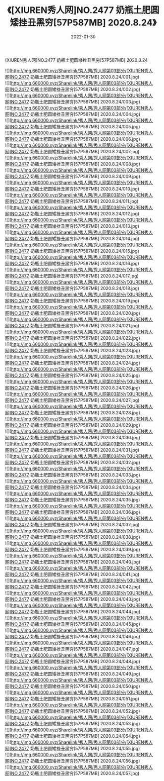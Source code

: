 ﻿---
layout: post
title:  《[XIUREN秀人网]NO.2477 奶瓶土肥圆矮挫丑黑穷[57P587MB] 2020.8.24》
date:   2022-01-30
img: http://img.660000.xyz/Sharelink/秀人网/秀人网第03部分/[XIUREN秀人网]NO.2477 奶瓶土肥圆矮挫丑黑穷[57P587MB] 2020.8.24/000.jpg
categories: [美女, 清纯, 唯美]
---

[XIUREN秀人网]NO.2477 奶瓶土肥圆矮挫丑黑穷[57P587MB] 2020.8.24

 ![](http://img.660000.xyz/Sharelink/秀人网/秀人网第03部分/[XIUREN秀人网]NO.2477 奶瓶土肥圆矮挫丑黑穷[57P587MB] 2020.8.24/001.jpg) <br>![](http://img.660000.xyz/Sharelink/秀人网/秀人网第03部分/[XIUREN秀人网]NO.2477 奶瓶土肥圆矮挫丑黑穷[57P587MB] 2020.8.24/002.jpg) <br>![](http://img.660000.xyz/Sharelink/秀人网/秀人网第03部分/[XIUREN秀人网]NO.2477 奶瓶土肥圆矮挫丑黑穷[57P587MB] 2020.8.24/003.jpg) <br>![](http://img.660000.xyz/Sharelink/秀人网/秀人网第03部分/[XIUREN秀人网]NO.2477 奶瓶土肥圆矮挫丑黑穷[57P587MB] 2020.8.24/004.jpg) <br>![](http://img.660000.xyz/Sharelink/秀人网/秀人网第03部分/[XIUREN秀人网]NO.2477 奶瓶土肥圆矮挫丑黑穷[57P587MB] 2020.8.24/005.jpg) <br>![](http://img.660000.xyz/Sharelink/秀人网/秀人网第03部分/[XIUREN秀人网]NO.2477 奶瓶土肥圆矮挫丑黑穷[57P587MB] 2020.8.24/006.jpg) <br>![](http://img.660000.xyz/Sharelink/秀人网/秀人网第03部分/[XIUREN秀人网]NO.2477 奶瓶土肥圆矮挫丑黑穷[57P587MB] 2020.8.24/007.jpg) <br>![](http://img.660000.xyz/Sharelink/秀人网/秀人网第03部分/[XIUREN秀人网]NO.2477 奶瓶土肥圆矮挫丑黑穷[57P587MB] 2020.8.24/008.jpg) <br>![](http://img.660000.xyz/Sharelink/秀人网/秀人网第03部分/[XIUREN秀人网]NO.2477 奶瓶土肥圆矮挫丑黑穷[57P587MB] 2020.8.24/009.jpg) <br>![](http://img.660000.xyz/Sharelink/秀人网/秀人网第03部分/[XIUREN秀人网]NO.2477 奶瓶土肥圆矮挫丑黑穷[57P587MB] 2020.8.24/010.jpg) <br>![](http://img.660000.xyz/Sharelink/秀人网/秀人网第03部分/[XIUREN秀人网]NO.2477 奶瓶土肥圆矮挫丑黑穷[57P587MB] 2020.8.24/011.jpg) <br>![](http://img.660000.xyz/Sharelink/秀人网/秀人网第03部分/[XIUREN秀人网]NO.2477 奶瓶土肥圆矮挫丑黑穷[57P587MB] 2020.8.24/012.jpg) <br>![](http://img.660000.xyz/Sharelink/秀人网/秀人网第03部分/[XIUREN秀人网]NO.2477 奶瓶土肥圆矮挫丑黑穷[57P587MB] 2020.8.24/013.jpg) <br>![](http://img.660000.xyz/Sharelink/秀人网/秀人网第03部分/[XIUREN秀人网]NO.2477 奶瓶土肥圆矮挫丑黑穷[57P587MB] 2020.8.24/014.jpg) <br>![](http://img.660000.xyz/Sharelink/秀人网/秀人网第03部分/[XIUREN秀人网]NO.2477 奶瓶土肥圆矮挫丑黑穷[57P587MB] 2020.8.24/015.jpg) <br>![](http://img.660000.xyz/Sharelink/秀人网/秀人网第03部分/[XIUREN秀人网]NO.2477 奶瓶土肥圆矮挫丑黑穷[57P587MB] 2020.8.24/016.jpg) <br>![](http://img.660000.xyz/Sharelink/秀人网/秀人网第03部分/[XIUREN秀人网]NO.2477 奶瓶土肥圆矮挫丑黑穷[57P587MB] 2020.8.24/017.jpg) <br>![](http://img.660000.xyz/Sharelink/秀人网/秀人网第03部分/[XIUREN秀人网]NO.2477 奶瓶土肥圆矮挫丑黑穷[57P587MB] 2020.8.24/018.jpg) <br>![](http://img.660000.xyz/Sharelink/秀人网/秀人网第03部分/[XIUREN秀人网]NO.2477 奶瓶土肥圆矮挫丑黑穷[57P587MB] 2020.8.24/019.jpg) <br>![](http://img.660000.xyz/Sharelink/秀人网/秀人网第03部分/[XIUREN秀人网]NO.2477 奶瓶土肥圆矮挫丑黑穷[57P587MB] 2020.8.24/020.jpg) <br>![](http://img.660000.xyz/Sharelink/秀人网/秀人网第03部分/[XIUREN秀人网]NO.2477 奶瓶土肥圆矮挫丑黑穷[57P587MB] 2020.8.24/021.jpg) <br>![](http://img.660000.xyz/Sharelink/秀人网/秀人网第03部分/[XIUREN秀人网]NO.2477 奶瓶土肥圆矮挫丑黑穷[57P587MB] 2020.8.24/022.jpg) <br>![](http://img.660000.xyz/Sharelink/秀人网/秀人网第03部分/[XIUREN秀人网]NO.2477 奶瓶土肥圆矮挫丑黑穷[57P587MB] 2020.8.24/023.jpg) <br>![](http://img.660000.xyz/Sharelink/秀人网/秀人网第03部分/[XIUREN秀人网]NO.2477 奶瓶土肥圆矮挫丑黑穷[57P587MB] 2020.8.24/024.jpg) <br>![](http://img.660000.xyz/Sharelink/秀人网/秀人网第03部分/[XIUREN秀人网]NO.2477 奶瓶土肥圆矮挫丑黑穷[57P587MB] 2020.8.24/025.jpg) <br>![](http://img.660000.xyz/Sharelink/秀人网/秀人网第03部分/[XIUREN秀人网]NO.2477 奶瓶土肥圆矮挫丑黑穷[57P587MB] 2020.8.24/026.jpg) <br>![](http://img.660000.xyz/Sharelink/秀人网/秀人网第03部分/[XIUREN秀人网]NO.2477 奶瓶土肥圆矮挫丑黑穷[57P587MB] 2020.8.24/027.jpg) <br>![](http://img.660000.xyz/Sharelink/秀人网/秀人网第03部分/[XIUREN秀人网]NO.2477 奶瓶土肥圆矮挫丑黑穷[57P587MB] 2020.8.24/028.jpg) <br>![](http://img.660000.xyz/Sharelink/秀人网/秀人网第03部分/[XIUREN秀人网]NO.2477 奶瓶土肥圆矮挫丑黑穷[57P587MB] 2020.8.24/029.jpg) <br>![](http://img.660000.xyz/Sharelink/秀人网/秀人网第03部分/[XIUREN秀人网]NO.2477 奶瓶土肥圆矮挫丑黑穷[57P587MB] 2020.8.24/030.jpg) <br>![](http://img.660000.xyz/Sharelink/秀人网/秀人网第03部分/[XIUREN秀人网]NO.2477 奶瓶土肥圆矮挫丑黑穷[57P587MB] 2020.8.24/031.jpg) <br>![](http://img.660000.xyz/Sharelink/秀人网/秀人网第03部分/[XIUREN秀人网]NO.2477 奶瓶土肥圆矮挫丑黑穷[57P587MB] 2020.8.24/032.jpg) <br>![](http://img.660000.xyz/Sharelink/秀人网/秀人网第03部分/[XIUREN秀人网]NO.2477 奶瓶土肥圆矮挫丑黑穷[57P587MB] 2020.8.24/033.jpg) <br>![](http://img.660000.xyz/Sharelink/秀人网/秀人网第03部分/[XIUREN秀人网]NO.2477 奶瓶土肥圆矮挫丑黑穷[57P587MB] 2020.8.24/034.jpg) <br>![](http://img.660000.xyz/Sharelink/秀人网/秀人网第03部分/[XIUREN秀人网]NO.2477 奶瓶土肥圆矮挫丑黑穷[57P587MB] 2020.8.24/035.jpg) <br>![](http://img.660000.xyz/Sharelink/秀人网/秀人网第03部分/[XIUREN秀人网]NO.2477 奶瓶土肥圆矮挫丑黑穷[57P587MB] 2020.8.24/036.jpg) <br>![](http://img.660000.xyz/Sharelink/秀人网/秀人网第03部分/[XIUREN秀人网]NO.2477 奶瓶土肥圆矮挫丑黑穷[57P587MB] 2020.8.24/037.jpg) <br>![](http://img.660000.xyz/Sharelink/秀人网/秀人网第03部分/[XIUREN秀人网]NO.2477 奶瓶土肥圆矮挫丑黑穷[57P587MB] 2020.8.24/038.jpg) <br>![](http://img.660000.xyz/Sharelink/秀人网/秀人网第03部分/[XIUREN秀人网]NO.2477 奶瓶土肥圆矮挫丑黑穷[57P587MB] 2020.8.24/039.jpg) <br>![](http://img.660000.xyz/Sharelink/秀人网/秀人网第03部分/[XIUREN秀人网]NO.2477 奶瓶土肥圆矮挫丑黑穷[57P587MB] 2020.8.24/040.jpg) <br>![](http://img.660000.xyz/Sharelink/秀人网/秀人网第03部分/[XIUREN秀人网]NO.2477 奶瓶土肥圆矮挫丑黑穷[57P587MB] 2020.8.24/041.jpg) <br>![](http://img.660000.xyz/Sharelink/秀人网/秀人网第03部分/[XIUREN秀人网]NO.2477 奶瓶土肥圆矮挫丑黑穷[57P587MB] 2020.8.24/042.jpg) <br>![](http://img.660000.xyz/Sharelink/秀人网/秀人网第03部分/[XIUREN秀人网]NO.2477 奶瓶土肥圆矮挫丑黑穷[57P587MB] 2020.8.24/043.jpg) <br>![](http://img.660000.xyz/Sharelink/秀人网/秀人网第03部分/[XIUREN秀人网]NO.2477 奶瓶土肥圆矮挫丑黑穷[57P587MB] 2020.8.24/044.jpg) <br>![](http://img.660000.xyz/Sharelink/秀人网/秀人网第03部分/[XIUREN秀人网]NO.2477 奶瓶土肥圆矮挫丑黑穷[57P587MB] 2020.8.24/045.jpg) <br>![](http://img.660000.xyz/Sharelink/秀人网/秀人网第03部分/[XIUREN秀人网]NO.2477 奶瓶土肥圆矮挫丑黑穷[57P587MB] 2020.8.24/046.jpg) <br>![](http://img.660000.xyz/Sharelink/秀人网/秀人网第03部分/[XIUREN秀人网]NO.2477 奶瓶土肥圆矮挫丑黑穷[57P587MB] 2020.8.24/047.jpg) <br>![](http://img.660000.xyz/Sharelink/秀人网/秀人网第03部分/[XIUREN秀人网]NO.2477 奶瓶土肥圆矮挫丑黑穷[57P587MB] 2020.8.24/048.jpg) <br>![](http://img.660000.xyz/Sharelink/秀人网/秀人网第03部分/[XIUREN秀人网]NO.2477 奶瓶土肥圆矮挫丑黑穷[57P587MB] 2020.8.24/049.jpg) <br>![](http://img.660000.xyz/Sharelink/秀人网/秀人网第03部分/[XIUREN秀人网]NO.2477 奶瓶土肥圆矮挫丑黑穷[57P587MB] 2020.8.24/050.jpg) <br>![](http://img.660000.xyz/Sharelink/秀人网/秀人网第03部分/[XIUREN秀人网]NO.2477 奶瓶土肥圆矮挫丑黑穷[57P587MB] 2020.8.24/051.jpg) <br>![](http://img.660000.xyz/Sharelink/秀人网/秀人网第03部分/[XIUREN秀人网]NO.2477 奶瓶土肥圆矮挫丑黑穷[57P587MB] 2020.8.24/052.jpg) <br>![](http://img.660000.xyz/Sharelink/秀人网/秀人网第03部分/[XIUREN秀人网]NO.2477 奶瓶土肥圆矮挫丑黑穷[57P587MB] 2020.8.24/053.jpg) <br>![](http://img.660000.xyz/Sharelink/秀人网/秀人网第03部分/[XIUREN秀人网]NO.2477 奶瓶土肥圆矮挫丑黑穷[57P587MB] 2020.8.24/054.jpg) <br>![](http://img.660000.xyz/Sharelink/秀人网/秀人网第03部分/[XIUREN秀人网]NO.2477 奶瓶土肥圆矮挫丑黑穷[57P587MB] 2020.8.24/055.jpg) <br>![](http://img.660000.xyz/Sharelink/秀人网/秀人网第03部分/[XIUREN秀人网]NO.2477 奶瓶土肥圆矮挫丑黑穷[57P587MB] 2020.8.24/056.jpg) <br>![](http://img.660000.xyz/Sharelink/秀人网/秀人网第03部分/[XIUREN秀人网]NO.2477 奶瓶土肥圆矮挫丑黑穷[57P587MB] 2020.8.24/057.jpg) <br>